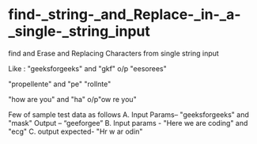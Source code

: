 # find-_string-_and_Replace-_in-_a-_single-_string_input
find and Erase and Replacing Characters from single string input


Like : "geeksforgeeks" and "gkf"
o/p "eesorees"

"propellente" and "pe"
"rollnte"

"how are you" and "ha"
o/p"ow re you"


Few of sample test data as follows
A. Input Params– "geeksforgeeks" and "mask"
Output – “geeforgee”
B. Input params - "Here we are coding" and "ecg"
C. output expected- "Hr w ar odin"
